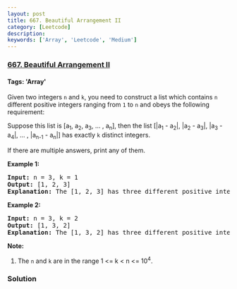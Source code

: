```yaml
---
layout: post
title: 667. Beautiful Arrangement II
category: [Leetcode]
description: 
keywords: ['Array', 'Leetcode', 'Medium']
---
```

### [667. Beautiful Arrangement II](https://leetcode.com/problems/beautiful-arrangement-ii)

#### Tags: 'Array'

<div class="content__u3I1 question-content__JfgR"><div><p>
Given two integers <code>n</code> and <code>k</code>, you need to construct a list which contains <code>n</code> different positive integers ranging from <code>1</code> to <code>n</code> and obeys the following requirement: <br/>

Suppose this list is [a<sub>1</sub>, a<sub>2</sub>, a<sub>3</sub>, ... , a<sub>n</sub>], then the list [|a<sub>1</sub> - a<sub>2</sub>|, |a<sub>2</sub> - a<sub>3</sub>|, |a<sub>3</sub> - a<sub>4</sub>|, ... , |a<sub>n-1</sub> - a<sub>n</sub>|] has exactly <code>k</code> distinct integers.
</p>
<p>
If there are multiple answers, print any of them.
</p>
<p><b>Example 1:</b><br/>
</p><pre><b>Input:</b> n = 3, k = 1
<b>Output:</b> [1, 2, 3]
<b>Explanation:</b> The [1, 2, 3] has three different positive integers ranging from 1 to 3, and the [1, 1] has exactly 1 distinct integer: 1.
</pre>
<p></p>
<p><b>Example 2:</b><br/>
</p><pre><b>Input:</b> n = 3, k = 2
<b>Output:</b> [1, 3, 2]
<b>Explanation:</b> The [1, 3, 2] has three different positive integers ranging from 1 to 3, and the [2, 1] has exactly 2 distinct integers: 1 and 2.
</pre>
<p></p>
<p><b>Note:</b><br/>
</p><ol>
<li>The <code>n</code> and <code>k</code> are in the range 1 &lt;= k &lt; n &lt;= 10<sup>4</sup>.</li>
</ol>
<p></p></div></div>

### Solution
